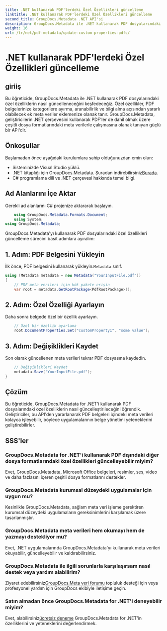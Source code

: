 ```yaml
---
title: .NET kullanarak PDF'lerdeki Özel Özellikleri güncelleme
linktitle: .NET kullanarak PDF'lerdeki Özel Özellikleri güncelleme
second_title: GroupDocs.Metadata .NET API'si
description: GroupDocs.Metadata ile .NET kullanarak PDF dosyalarındaki özel özellikleri nasıl güncelleyeceğinizi öğrenin. PDF meta verilerini verimli bir şekilde değiştirmek için basit adımlar.
weight: 16
url: /tr/net/pdf-metadata/update-custom-properties-pdfs/
---
```


# .NET kullanarak PDF'lerdeki Özel Özellikleri güncelleme

## giriiş
Bu öğreticide, GroupDocs.Metadata ile .NET kullanarak PDF dosyalarındaki özel özelliklerin nasıl güncelleneceğini keşfedeceğiz. Özel özellikler, PDF belgelerinize kategorilere ayırma, aranabilirlik ve bilgi alma açısından yararlı olabilecek ek meta veriler eklemenize olanak tanır. GroupDocs.Metadata, geliştiricilerin .NET çerçevesini kullanarak PDF'ler de dahil olmak üzere çeşitli dosya formatlarındaki meta verilerle çalışmasına olanak tanıyan güçlü bir API'dir.
## Önkoşullar
Başlamadan önce aşağıdaki kurulumlara sahip olduğunuzdan emin olun:
- Sisteminizde Visual Studio yüklü.
-  .NET kitaplığı için GroupDocs.Metadata. Şuradan indirebilirsiniz[Burada](https://releases.groupdocs.com/metadata/net/).
- C# programlama dili ve .NET çerçevesi hakkında temel bilgi.

## Ad Alanlarını İçe Aktar
Gerekli ad alanlarını C# projenize aktararak başlayın.
```csharp
    using GroupDocs.Metadata.Formats.Document;
    using System;
using GroupDocs.Metadata;
```

GroupDocs.Metadata'yı kullanarak PDF dosyalarındaki özel özellikleri güncelleme sürecini basit adımlara ayıralım:
## 1. Adım: PDF Belgesini Yükleyin
 İlk önce, PDF belgesini kullanarak yükleyin.`Metadata` sınıf.
```csharp
using (Metadata metadata = new Metadata("YourInputFile.pdf"))
{
    // PDF meta verileri için kök pakete erişin
    var root = metadata.GetRootPackage<PdfRootPackage>();
```
## 2. Adım: Özel Özelliği Ayarlayın
Daha sonra belgede özel bir özellik ayarlayın.
```csharp
    // Özel bir özellik ayarlama
    root.DocumentProperties.Set("customProperty1", "some value");
```
## 3. Adım: Değişiklikleri Kaydet
Son olarak güncellenen meta verileri tekrar PDF dosyasına kaydedin.
```csharp
    // Değişiklikleri Kaydet
    metadata.Save("YourInputFile.pdf");
}
```

## Çözüm
Bu öğreticide, GroupDocs.Metadata for .NET'i kullanarak PDF dosyalarındaki özel özelliklerin nasıl güncelleştirileceğini öğrendik. Geliştiriciler, bu API'den yararlanarak PDF belgeleri içindeki meta verileri kolayca işleyebilir, böylece uygulamalarının belge yönetimi yeteneklerini geliştirebilirler.

## SSS'ler
### GroupDocs.Metadata for .NET'i kullanarak PDF dışındaki diğer dosya formatlarındaki özel özellikleri güncelleyebilir miyim?
Evet, GroupDocs.Metadata, Microsoft Office belgeleri, resimler, ses, video ve daha fazlasını içeren çeşitli dosya formatlarını destekler.
### GroupDocs.Metadata kurumsal düzeydeki uygulamalar için uygun mu?
Kesinlikle GroupDocs.Metadata, sağlam meta veri işleme gerektiren kurumsal düzeydeki uygulamaların gereksinimlerini karşılamak üzere tasarlanmıştır.
### GroupDocs.Metadata meta verileri hem okumayı hem de yazmayı destekliyor mu?
Evet, .NET uygulamalarında GroupDocs.Metadata'yı kullanarak meta verileri okuyabilir, güncelleyebilir ve kaldırabilirsiniz.
### GroupDocs.Metadata ile ilgili sorunlarla karşılaşırsam nasıl destek veya yardım alabilirim?
 Ziyaret edebilirsiniz[GroupDocs.Meta veri forumu](https://forum.groupdocs.com/c/metadata/14) topluluk desteği için veya profesyonel yardım için GroupDocs ekibiyle iletişime geçin.
### Satın almadan önce GroupDocs.Metadata for .NET'i deneyebilir miyim?
 Evet, alabilirsiniz[ücretsiz deneme](https://releases.groupdocs.com/) GroupDocs.Metadata for .NET'in özelliklerini ve yeteneklerini değerlendirmek.